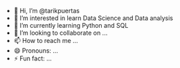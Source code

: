 - 👋 Hi, I’m @tarikpuertas
- 👀 I’m interested in learn Data Science and Data analysis
- 🌱 I’m currently learning Python and SQL
- 💞️ I’m looking to collaborate on ...
- 📫 How to reach me ...
- 😄 Pronouns: ...
- ⚡ Fun fact: ...

<!---
tarikpuertas/tarikpuertas is a ✨ special ✨ repository because its `README.md` (this file) appears on your GitHub profile.
You can click the Preview link to take a look at your changes.
--->
